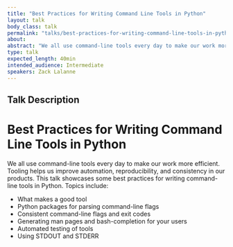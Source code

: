 ```yaml
---
title: "Best Practices for Writing Command Line Tools in Python"
layout: talk
body_class: talk
permalink: "talks/best-practices-for-writing-command-line-tools-in-python"
about: 
abstract: "We all use command-line tools every day to make our work more efficient. Tooling helps us improve automation, reproducibility, and consistency in our products. My talk will discuss best practices when writing a consistent tool suite in Python that can scale to a large community of developers."
type: talk
expected_length: 40min
intended_audience: Intermediate
speakers: Zack Lalanne
---
```


## Talk Description
# Best Practices for Writing Command Line Tools in Python

We all use command-line tools every day to make our work more efficient. Tooling helps us improve automation, reproducibility, and consistency in our products. This talk showcases some best practices for writing command-line tools in Python. Topics include:

* What makes a good tool
* Python packages for parsing command-line flags
* Consistent command-line flags and exit codes
* Generating man pages and bash-completion for your users
* Automated testing of tools
* Using STDOUT and STDERR

    